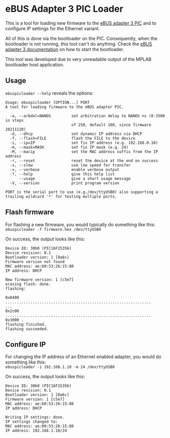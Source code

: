 eBUS Adapter 3 PIC Loader
=========================

This is a tool for loading new firmware to the
[eBUS adapter 3 PIC](https://adapter.ebusd.eu/)
and to configure IP settings for the Ethernet variant.

All of this is done via the bootloader on the PIC. Consequently, when the
bootloader is not running, this tool can't do anything.
Check the [eBUS adapter 3 documentation](https://adapter.ebusd.eu/picfirmware)
on how to start the bootloader.

This tool was developed due to very unreadable output of the MPLAB bootloader
host application.

Usage
-----
`ebuspicloader --help` reveals the options:
```
Usage: ebuspicloader [OPTION...] PORT
A tool for loading firmware to the eBUS adapter PIC.

  -a, --arbdel=NANOS         set arbitration delay to NANOS ns (0-3500 in steps
                             of 250, default 100, since firmware 20211120)
  -d, --dhcp                 set dynamic IP address via DHCP
  -f, --flash=FILE           flash the FILE to the device
  -i, --ip=IP                set fix IP address (e.g. 192.168.0.10)
  -m, --mask=MASK            set fix IP mask (e.g. 24)
  -M, --macip                set the MAC address suffix from the IP address
  -r, --reset                reset the device at the end on success
  -s, --slow                 use low speed for transfer
  -v, --verbose              enable verbose output
  -?, --help                 give this help list
      --usage                give a short usage message
  -V, --version              print program version

PORT is the serial port to use (e.g./dev/ttyUSB0) also supporting a trailing wildcard '*' for testing multiple ports.
```

Flash firmware
--------------
For flashing a new firmware, you would typically do something like this:  
`ebuspicloader -f firmware.hex /dev/ttyUSB0`

On success, the output looks like this:
```
Device ID: 30b0 (PIC16F15356)
Device revision: 0.1
Bootloader version: 1 [0a6c]
Firmware version not found
MAC address: ae:b0:53:26:15:80
IP address: DHCP

New firmware version: 1 [c5e7]
erasing flash: done.
flashing:

0x0400 ................................................................
...
0x2c00 ................................................................
0x3000 .
flashing finished.
flashing succeeded.
```

Configure IP
------------
For changing the IP address of an Ethernet enabled adapter, you would do
something like this:  
`ebuspicloader -i 192.168.1.10 -m 24 /dev/ttyUSB0`

On success, the output looks like this:
```
Device ID: 30b0 (PIC16F15356)
Device revision: 0.1
Bootloader version: 1 [0a6c]
Firmware version: 1 [c5e7]
MAC address: ae:b0:53:26:15:80
IP address: DHCP

Writing IP settings: done.
IP settings changed to:
MAC address: ae:80:53:26:15:80
IP address: 192.168.1.10/24
```

